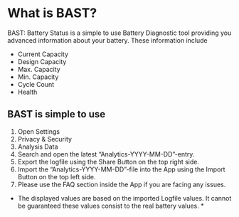 # What is BAST? 
BAST: Battery Status is a simple to use Battery Diagnostic tool providing you advanced information about your battery. These information include

* Current Capacity
* Design Capacity
* Max. Capacity
* Min. Capacity
* Cycle Count
* Health

## BAST is simple to use

1. Open Settings
2. Privacy & Security
3. Analysis Data
4. Search and open the latest “Analytics-YYYY-MM-DD”-entry.
5. Export the logfile using the Share Button on the top right side.
6. Import the “Analytics-YYYY-MM-DD”-file into the App using the Import Button on the top left side.
7. Please use the FAQ section inside the App if you are facing any issues.


* The displayed values are based on the imported Logfile values. It cannot be guaranteed these values consist to the real battery values. *
